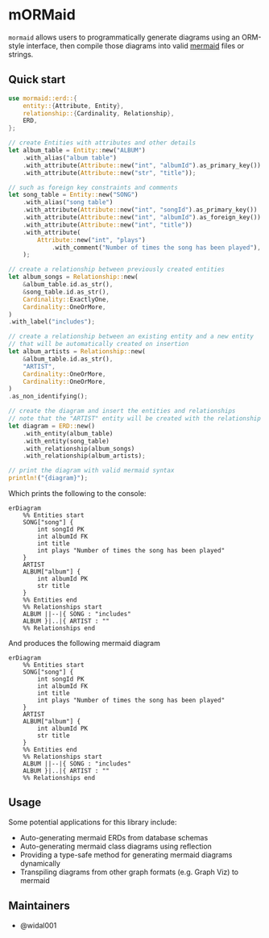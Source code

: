 # mORMaid

`mormaid` allows users to programmatically generate diagrams using an ORM-style interface, then compile those diagrams into valid [mermaid](https://mermaid.js.org/intro/) files or strings.

## Quick start

```rust
use mormaid::erd::{
    entity::{Attribute, Entity},
    relationship::{Cardinality, Relationship},
    ERD,
};

// create Entities with attributes and other details
let album_table = Entity::new("ALBUM")
    .with_alias("album table")
    .with_attribute(Attribute::new("int", "albumId").as_primary_key())
    .with_attribute(Attribute::new("str", "title"));

// such as foreign key constraints and comments
let song_table = Entity::new("SONG")
    .with_alias("song table")
    .with_attribute(Attribute::new("int", "songId").as_primary_key())
    .with_attribute(Attribute::new("int", "albumId").as_foreign_key())
    .with_attribute(Attribute::new("int", "title"))
    .with_attribute(
        Attribute::new("int", "plays")
            .with_comment("Number of times the song has been played"),
    );

// create a relationship between previously created entities
let album_songs = Relationship::new(
    &album_table.id.as_str(),
    &song_table.id.as_str(),
    Cardinality::ExactlyOne,
    Cardinality::OneOrMore,
)
.with_label("includes");

// create a relationship between an existing entity and a new entity
// that will be automatically created on insertion
let album_artists = Relationship::new(
    &album_table.id.as_str(),
    "ARTIST",
    Cardinality::OneOrMore,
    Cardinality::OneOrMore,
)
.as_non_identifying();

// create the diagram and insert the entities and relationships
// note that the "ARTIST" entity will be created with the relationship
let diagram = ERD::new()
    .with_entity(album_table)
    .with_entity(song_table)
    .with_relationship(album_songs)
    .with_relationship(album_artists);

// print the diagram with valid mermaid syntax
println!("{diagram}");
```

Which prints the following to the console:

```
erDiagram
    %% Entities start
    SONG["song"] {
        int songId PK
        int albumId FK
        int title
        int plays "Number of times the song has been played"
    }
    ARTIST
    ALBUM["album"] {
        int albumId PK
        str title
    }
    %% Entities end
    %% Relationships start
    ALBUM ||--|{ SONG : "includes"
    ALBUM }|..|{ ARTIST : ""
    %% Relationships end
```

And produces the following mermaid diagram

```mermaid
erDiagram
    %% Entities start
    SONG["song"] {
        int songId PK
        int albumId FK
        int title
        int plays "Number of times the song has been played"
    }
    ARTIST
    ALBUM["album"] {
        int albumId PK
        str title
    }
    %% Entities end
    %% Relationships start
    ALBUM ||--|{ SONG : "includes"
    ALBUM }|..|{ ARTIST : ""
    %% Relationships end
```

## Usage

Some potential applications for this library include:

- Auto-generating mermaid ERDs from database schemas
- Auto-generating mermaid class diagrams using reflection
- Providing a type-safe method for generating mermaid diagrams dynamically
- Transpiling diagrams from other graph formats (e.g. Graph Viz) to mermaid

## Maintainers

- @widal001

